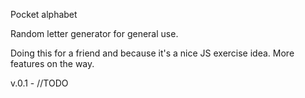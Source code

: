 Pocket alphabet

Random letter generator for general use.

Doing this for a friend and because it's a nice JS exercise idea.
More features on the way. 

v.0.1 - //TODO


